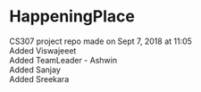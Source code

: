 # HappeningPlace
CS307 project repo made on Sept 7, 2018 at 11:05 <br>
Added Viswajeeet <br>
Added TeamLeader - Ashwin <br>
Added Sanjay <br>
Added Sreekara <br>
